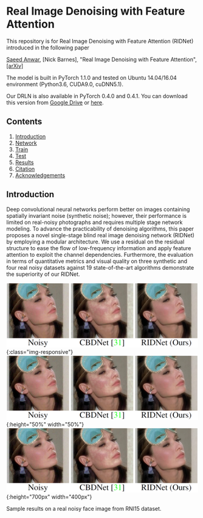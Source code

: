 # Real Image Denoising with Feature Attention
This repository is for Real Image Denoising with Feature Attention (RIDNet) introduced in the following paper

[Saeed Anwar](https://saeed-anwar.github.io/),  [Nick Barnes], "Real Image Denoising with Feature Attention", [[arXiv]](https://arxiv.org/abs/1904.07396) 

The model is built in PyTorch 1.1.0 and tested on Ubuntu 14.04/16.04 environment (Python3.6, CUDA9.0, cuDNN5.1).

Our DRLN is also available in PyTorch 0.4.0 and 0.4.1. You can download this version from [Google Drive](https://drive.google.com/open?id=1I91VGposSoFq6UrWBuxCKbst6sMi1yhR) or [here](https://icedrive.net/0/cb986Jh8rh). 

## Contents
1. [Introduction](#introduction)
2. [Network](#network)
2. [Train](#train)
3. [Test](#test)
4. [Results](#results)
5. [Citation](#citation)
6. [Acknowledgements](#acknowledgements)

## Introduction
Deep convolutional neural networks perform better on images containing spatially invariant noise (synthetic noise); however, their performance is limited on real-noisy photographs and requires multiple stage network modeling. To advance the practicability of denoising algorithms, this paper proposes a novel single-stage blind real image denoising network (RIDNet) by employing a modular architecture. We use a residual on the residual structure to ease the flow of low-frequency information and apply feature attention to exploit the channel dependencies. Furthermore, the evaluation in terms of quantitative metrics and visual quality on three synthetic and four real noisy datasets against 19 state-of-the-art algorithms demonstrate the superiority of our RIDNet.


![Real_Noisy_Image](/Figs/Front.PNG){:class="img-responsive"}
![Real_Noisy_Image](/Figs/Front.PNG){:height="50%" width="50%"}
![Real_Noisy_Image](/Figs/Front.PNG){:height="700px" width="400px"}

Sample results on a real noisy face image from RNI15 dataset.
